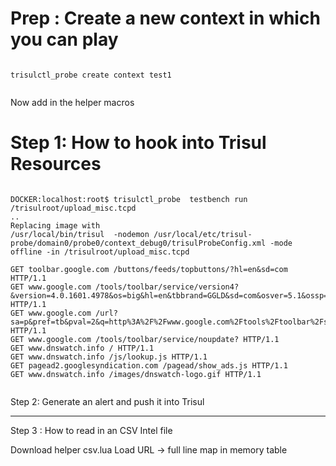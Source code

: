 

Prep : Create a new context in which you can play 
====================================================

	
````

trisulctl_probe create context test1 


````

Now add in the helper macros 



Step 1:  How to hook into Trisul Resources
=================

````

DOCKER:localhost:root$ trisulctl_probe  testbench run /trisulroot/upload_misc.tcpd 
..
Replacing image with 
/usr/local/bin/trisul  -nodemon /usr/local/etc/trisul-probe/domain0/probe0/context_debug0/trisulProbeConfig.xml -mode offline -in /trisulroot/upload_misc.tcpd

GET toolbar.google.com /buttons/feeds/topbuttons/?hl=en&sd=com HTTP/1.1
GET www.google.com /tools/toolbar/service/version4?&version=4.0.1601.4978&os=big&hl=en&tbbrand=GGLD&sd=com&osver=5.1&ossp=2.0&browser=6.0.2900.2180&rlz=&needc=3 HTTP/1.1
GET www.google.com /url?sa=p&pref=tb&pval=2&q=http%3A%2F%2Fwww.google.com%2Ftools%2Ftoolbar%2Fservice%2Fnoupdate%3F HTTP/1.1
GET www.google.com /tools/toolbar/service/noupdate? HTTP/1.1
GET www.dnswatch.info / HTTP/1.1
GET www.dnswatch.info /js/lookup.js HTTP/1.1
GET pagead2.googlesyndication.com /pagead/show_ads.js HTTP/1.1
GET www.dnswatch.info /images/dnswatch-logo.gif HTTP/1.1


````



Step 2:  Generate an alert and push it into Trisul 



---



Step 3 : How to read in an CSV Intel file 

Download helper csv.lua 
Load  URL -> full line map in memory table  





